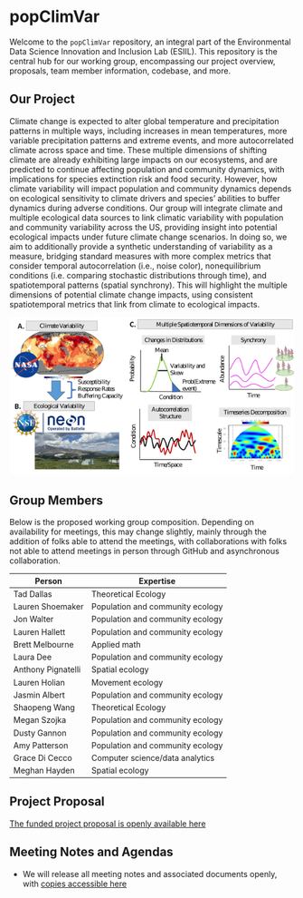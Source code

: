 # popClimVar

Welcome to the `popClimVar` repository, an integral part of the Environmental Data Science Innovation and Inclusion Lab (ESIIL). This repository is the central hub for our working group, encompassing our project overview, proposals, team member information, codebase, and more.



## Our Project

Climate change is expected to alter global temperature and precipitation patterns in multiple ways, including increases in mean temperatures, more variable precipitation patterns and extreme events, and more autocorrelated climate across space and time. These multiple dimensions of shifting climate are already exhibiting large impacts on our ecosystems, and are predicted to continue affecting population and community dynamics, with implications for species extinction risk and food security. However, how climate variability will impact population and community dynamics depends on ecological sensitivity to climate drivers and species’ abilities to buffer dynamics during adverse conditions. Our group will integrate climate and multiple ecological data sources to link climatic variability with population and community variability across the US, providing insight into potential ecological impacts under future climate change scenarios. In doing so, we aim to additionally provide a synthetic understanding of variability as a measure, bridging standard measures with more complex metrics that consider temporal autocorrelation (i.e., noise color), nonequilibrium conditions (i.e. comparing stochastic distributions through time), and spatiotemporal patterns (spatial synchrony). This will highlight the multiple dimensions of potential climate change impacts, using consistent spatiotemporal metrics that link from climate to ecological impacts.


![assets/conceptFigure.png](assets/conceptFigure.png)





## Group Members

Below is the proposed working group composition. Depending on availability for meetings, this may change slightly, mainly through the addition of folks able to attend the meetings, with collaborations with folks not able to attend meetings in person through GitHub and asynchronous collaboration.


| Person | Expertise |
| -------- | ------- |
| Tad Dallas			 |    Theoretical Ecology    |
| Lauren Shoemaker	     |  	Population and community ecology  |
| Jon Walter			 |   Population and community ecology  |
| Lauren Hallett		 |  	Population and community ecology  |
| Brett Melbourne		 |  	Applied math  |
| Laura Dee				 |   Population and community ecology  |
| Anthony Pignatelli     |  	Spatial ecology  |
| Lauren Holian			 |  	Movement ecology  |
| Jasmin Albert			 |  	Population and community ecology  |
| Shaopeng Wang			 |  	Theoretical Ecology  |
| Megan Szojka			 |  	Population and community ecology  |
| Dusty Gannon			 |  	Population and community ecology  |
| Amy Patterson			 |  	Population and community ecology  |
| Grace Di Cecco		 |  	Computer science/data analytics  |
| Meghan Hayden			 |  	Spatial ecology  |



## Project Proposal

[The funded project proposal is openly available here](assets/main.pdf)







## Meeting Notes and Agendas
- We will release all meeting notes and associated documents openly, with [copies accessible here](assets/meetingNotes.md)




